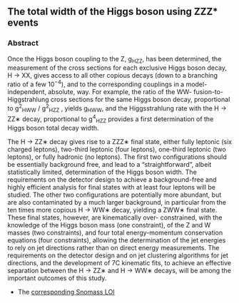 ## The total width of the Higgs boson using ZZZ\* events

### Abstract

Once the Higgs boson coupling to the Z, g<sub>HZZ</sub>, has been determined, the measurement of the cross sections for each exclusive Higgs boson decay, H → XX, gives access to all other copious decays (down to a branching ratio of a few 10<sup>−4</sup>), and to the corresponding couplings in a model-independent, absolute, way. For example, the ratio of the WW- fusion-to-Higgstrahlung cross sections for the same Higgs boson decay, proportional to g<sup>2</sup><sub>HWW</sub> / g<sup>2</sup><sub>HZZ</sub> ,
yields g<sub>HWW</sub>, and the Higgsstrahlung rate with the H → ZZ∗ decay, proportional to g<sup>4</sup><sub>HZZ</sub>
provides a first determination of the Higgs boson total decay width.


The H → ZZ∗ decay gives rise to a ZZZ∗ final state, either fully leptonic (six charged leptons), two-third leptonic (four leptons), one-third leptonic (two leptons), or fully hadronic (no leptons). The first two configurations should be essentially background free, and lead to a “straightforward”, albeit statistically limited, determination of the Higgs boson width. The requirements on the detector design to achieve a background-free and highly efficient analysis for final states with at least four leptons will be studied. The other two configurations are potentially more abundant, but are also contaminated by a much larger background, in particular from the ten times more copious H → WW∗ decay, yielding a ZWW∗ final state. These final states, however, are kinematically over- constrained, with the knowledge of the Higgs boson mass (one constraint), of the Z and W masses (two constraints), and four total energy-momentum conservation equations (four constraints), allowing the determination of the jet energies to rely on jet directions rather than on direct energy measurements. The requirements on the detector design and on jet clustering algorithms for jet directions, and the development of 7C kinematic fits, to achieve an effective separation between the H → ZZ∗ and H → WW∗ decays, will be among the important outcomes of this study.



- The [corresponding Snomass LOI](https://indico.cern.ch/event/951830/contributions/3999001/attachments/2095109/3521327/HiggsParams_SNOWMASS21-EF1_EF0_Patrick_Janot-169.pdf)


